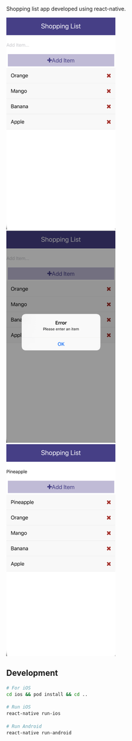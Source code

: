 Shopping list app developed using react-native.

<img width="288px" src="https://github.com/parthlathiya/shopping-list-app/blob/master/main_screen.png"> <img width="288px" src="https://github.com/parthlathiya/shopping-list-app/blob/master/validation.png"> <img width="288px" src="https://github.com/parthlathiya/shopping-list-app/blob/master/add_item.png">

## Development

```bash
# For iOS
cd ios && pod install && cd ..

# Run iOS
react-native run-ios

# Run Android
react-native run-android

```

